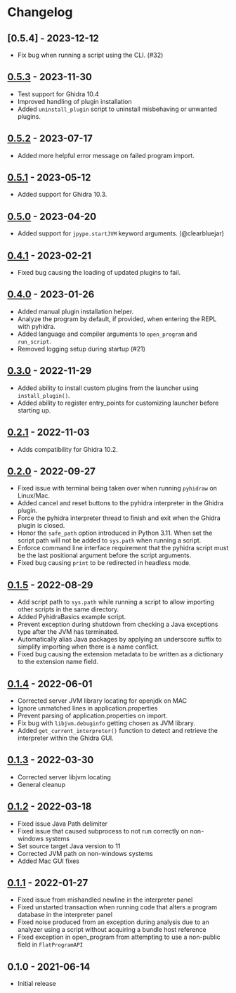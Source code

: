 # Changelog

## [0.5.4] - 2023-12-12
- Fix bug when running a script using the CLI. (#32)

## [0.5.3] - 2023-11-30
- Test support for Ghidra 10.4
- Improved handling of plugin installation
- Added `uninstall_plugin` script to uninstall misbehaving or unwanted plugins.

## [0.5.2] - 2023-07-17
- Added more helpful error message on failed program import.

## [0.5.1] - 2023-05-12
- Added support for Ghidra 10.3.

## [0.5.0] - 2023-04-20
- Added support for `jpype.startJVM` keyword arguments. (@clearbluejar)

## [0.4.1] - 2023-02-21
- Fixed bug causing the loading of updated plugins to fail.

## [0.4.0] - 2023-01-26
- Added manual plugin installation helper.
- Analyze the program by default, if provided, when entering the REPL with pyhidra.
- Added language and compiler arguments to `open_program` and `run_script`.
- Removed logging setup during startup (#21)

## [0.3.0] - 2022-11-29
- Added ability to install custom plugins from the launcher using `install_plugin()`.
- Added ability to register entry_points for customizing launcher before starting up.

## [0.2.1] - 2022-11-03
- Adds compatibility for Ghidra 10.2.

## [0.2.0] - 2022-09-27
- Fixed issue with terminal being taken over when running `pyhidraw` on Linux/Mac.
- Added cancel and reset buttons to the pyhidra interpreter in the Ghidra plugin.
- Force the pyhidra interpreter thread to finish and exit when the Ghidra plugin is closed.
- Honor the `safe_path` option introduced in Python 3.11. When set the script path will not be added to `sys.path` when running a script.
- Enforce command line interface requirement that the pyhidra script must be the last positional argument before the script arguments.
- Fixed bug causing `print` to be redirected in headless mode.

## [0.1.5] - 2022-08-29
- Add script path to `sys.path` while running a script to allow importing other scripts in the same directory.
- Added PyhidraBasics example script.
- Prevent exception during shutdown from checking a Java exceptions type after the JVM has terminated.
- Automatically alias Java packages by applying an underscore suffix to simplify importing when there is a name conflict.
- Fixed bug causing the extension metadata to be written as a dictionary to the extension name field.

## [0.1.4] - 2022-06-01
- Corrected server JVM library locating for openjdk on MAC
- Ignore unmatched lines in application.properties
- Prevent parsing of application.properties on import.
- Fix bug with `libjvm.debuginfo` getting chosen as JVM library.
- Added `get_current_interpreter()` function to detect and retrieve the interpreter within the Ghidra GUI.

## [0.1.3] - 2022-03-30
- Corrected server libjvm locating
- General cleanup

## [0.1.2] - 2022-03-18
- Fixed issue Java Path delimiter
- Fixed issue that caused subprocess to not run correctly on non-windows systems
- Set source target Java version to 11
- Corrected JVM path on non-windows systems
- Added Mac GUI fixes

## [0.1.1] - 2022-01-27
- Fixed issue from mishandled newline in the interpreter panel
- Fixed unstarted transaction when running code that alters a program database in the interpreter panel
- Fixed noise produced from an exception during analysis due to an analyzer using a script without acquiring a bundle host reference
- Fixed exception in open_program from attempting to use a non-public field in `FlatProgramAPI`

## 0.1.0 - 2021-06-14
- Initial release

[Unreleased]: https://github.com/dod-cyber-crime-center/pyhidra/compare/0.5.4...HEAD
[0.5.34]: https://github.com/dod-cyber-crime-center/pyhidra/compare/0.5.3...0.5.4
[0.5.3]: https://github.com/dod-cyber-crime-center/pyhidra/compare/0.5.2...0.5.3
[0.5.2]: https://github.com/dod-cyber-crime-center/pyhidra/compare/0.5.1...0.5.2
[0.5.1]: https://github.com/dod-cyber-crime-center/pyhidra/compare/0.5.0...0.5.1
[0.5.0]: https://github.com/dod-cyber-crime-center/pyhidra/compare/0.4.1...0.5.0
[0.4.1]: https://github.com/dod-cyber-crime-center/pyhidra/compare/0.4.0...0.4.1
[0.4.0]: https://github.com/dod-cyber-crime-center/pyhidra/compare/0.3.0...0.4.0
[0.3.0]: https://github.com/dod-cyber-crime-center/pyhidra/compare/0.2.1...0.3.0
[0.2.1]: https://github.com/dod-cyber-crime-center/pyhidra/compare/0.2.0...0.2.1
[0.2.0]: https://github.com/dod-cyber-crime-center/pyhidra/compare/0.1.5...0.2.0
[0.1.5]: https://github.com/dod-cyber-crime-center/pyhidra/compare/0.1.4...0.1.5
[0.1.4]: https://github.com/dod-cyber-crime-center/pyhidra/compare/0.1.3...0.1.4
[0.1.3]: https://github.com/dod-cyber-crime-center/pyhidra/compare/0.1.2...0.1.3
[0.1.2]: https://github.com/dod-cyber-crime-center/pyhidra/compare/0.1.1...0.1.2
[0.1.1]: https://github.com/dod-cyber-crime-center/pyhidra/compare/0.1.0...0.1.1
